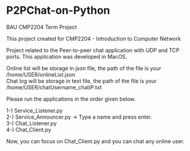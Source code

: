 # P2PChat-on-Python
BAU CMP2204 Term Project

This project created for CMP2204 - Introduction to Computer Network

Project related to the Peer-to-peer chat application with UDP and TCP ports.
This application was developed in MacOS.<br>

Online list will be storage in json file, the path of the file is your /home/USER/onlineList.json<br>
Chat log will be storage in text file, the path of the file is your /home/USER/chatUsername_chatIP.txt

Please run the applications in the order given below.

1-) Service_Listener.py <br>
2-) Service_Announcer.py -> Type a name and press enter.<br>
3-) Chat_Listener.py<br>
4-) Chat_Client.py<br>

Now, you can focus on Chat_Client.py and you can chat any online user.
